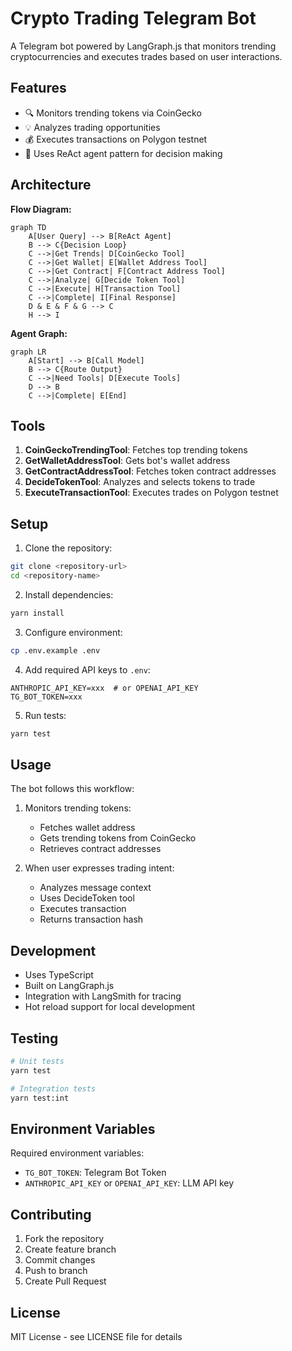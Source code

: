 # Crypto Trading Telegram Bot

A Telegram bot powered by LangGraph.js that monitors trending cryptocurrencies and executes trades based on user interactions.

## Features

- 🔍 Monitors trending tokens via CoinGecko
- 💡 Analyzes trading opportunities
- 💰 Executes transactions on Polygon testnet
- 🤖 Uses ReAct agent pattern for decision making

## Architecture

**Flow Diagram:**

```mermaid
graph TD
    A[User Query] --> B[ReAct Agent]
    B --> C{Decision Loop}
    C -->|Get Trends| D[CoinGecko Tool]
    C -->|Get Wallet| E[Wallet Address Tool]
    C -->|Get Contract| F[Contract Address Tool]
    C -->|Analyze| G[Decide Token Tool]
    C -->|Execute| H[Transaction Tool]
    C -->|Complete| I[Final Response]
    D & E & F & G --> C
    H --> I
```

**Agent Graph:**

```mermaid
graph LR
    A[Start] --> B[Call Model]
    B --> C{Route Output}
    C -->|Need Tools| D[Execute Tools]
    D --> B
    C -->|Complete| E[End]
```

## Tools

1. **CoinGeckoTrendingTool**: Fetches top trending tokens
2. **GetWalletAddressTool**: Gets bot's wallet address
3. **GetContractAddressTool**: Fetches token contract addresses
4. **DecideTokenTool**: Analyzes and selects tokens to trade
5. **ExecuteTransactionTool**: Executes trades on Polygon testnet

## Setup

1. Clone the repository:

```bash
git clone <repository-url>
cd <repository-name>
```

2. Install dependencies:

```bash
yarn install
```

3. Configure environment:

```bash
cp .env.example .env
```

4. Add required API keys to `.env`:
```
ANTHROPIC_API_KEY=xxx  # or OPENAI_API_KEY
TG_BOT_TOKEN=xxx
```

5. Run tests:

```bash
yarn test
```

## Usage

The bot follows this workflow:

1. Monitors trending tokens:
   - Fetches wallet address
   - Gets trending tokens from CoinGecko
   - Retrieves contract addresses

2. When user expresses trading intent:
   - Analyzes message context
   - Uses DecideToken tool
   - Executes transaction
   - Returns transaction hash

## Development

- Uses TypeScript
- Built on LangGraph.js
- Integration with LangSmith for tracing
- Hot reload support for local development

## Testing

```bash
# Unit tests
yarn test

# Integration tests
yarn test:int
```

## Environment Variables

Required environment variables:
- `TG_BOT_TOKEN`: Telegram Bot Token
- `ANTHROPIC_API_KEY` or `OPENAI_API_KEY`: LLM API key

## Contributing

1. Fork the repository
2. Create feature branch
3. Commit changes
4. Push to branch
5. Create Pull Request

## License

MIT License - see LICENSE file for details
